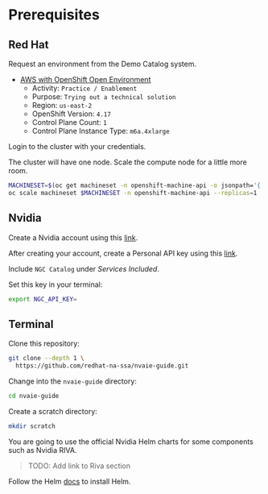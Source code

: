 # Prerequisites

## Red Hat

Request an environment from the Demo Catalog system.

- [AWS with OpenShift Open Environment](https://catalog.demo.redhat.com/catalog?item=babylon-catalog-prod/sandboxes-gpte.sandbox-ocp.prod&utm_source=webapp&utm_medium=share-link)
    - Activity: `Practice / Enablement`
    - Purpose: `Trying out a technical solution`
    - Region: `us-east-2`
    - OpenShift Version: `4.17`
    - Control Plane Count: `1`
    - Control Plane Instance Type: `m6a.4xlarge`

Login to the cluster with your credentials.

The cluster will have one node. Scale the compute node for a little more room.

```bash
MACHINESET=$(oc get machineset -n openshift-machine-api -o jsonpath='{.items[0].metadata.name}')
oc scale machineset $MACHINESET -n openshift-machine-api --replicas=1
```

## Nvidia

Create a Nvidia account using this [link](https://www.nvidia.com/en-us/account/). 

After creating your account, create a Personal API key using this [link](https://org.ngc.nvidia.com/setup/api-keys).

Include `NGC Catalog` under *Services Included*.

Set this key in your terminal:

```bash
export NGC_API_KEY=
```

## Terminal

Clone this repository:

```bash
git clone --depth 1 \
  https://github.com/redhat-na-ssa/nvaie-guide.git
``` 

Change into the `nvaie-guide` directory:

```bash
cd nvaie-guide
```

Create a scratch directory:

```bash
mkdir scratch
```

You are going to use the official Nvidia Helm charts for some components such as Nvidia RIVA.

> TODO: Add link to Riva section

Follow the Helm [docs](https://helm.sh/docs/intro/install/) to install Helm.

